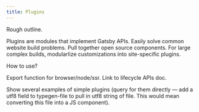 ```yaml
---
title: Plugins
---
```


Rough outline.

Plugins are modules that implement Gatsby APIs. Easily solve common
website build problems. Pull together open source components. For large
complex builds, modularlize customizations into site-specific plugins.

How to use?

Export function for browser/node/ssr. Link to lifecycle APIs doc.

Show several examples of simple plugins (query for them directly — add a
utf8 field to typegen-file to pull in utf8 string of file. This would
mean converting this file into a JS component).
